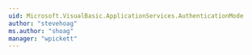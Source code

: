 ```yaml
---
uid: Microsoft.VisualBasic.ApplicationServices.AuthenticationMode
author: "stevehoag"
ms.author: "shoag"
manager: "wpickett"
---
```

